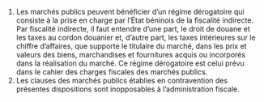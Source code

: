 1) Les marchés publics peuvent bénéficier d’un régime dérogatoire qui consiste à la prise en charge par l’État béninois de la fiscalité indirecte. Par fiscalité indirecte, il faut entendre d’une part, le droit de douane et les taxes au cordon douanier et, d’autre part, les taxes intérieures sur le chiffre d’affaires, que supporte le titulaire du marché, dans les prix et valeurs des biens, marchandises et fournitures acquis ou incorporés dans la réalisation du marché.
Ce  régime  dérogatoire  est  celui  prévu  dans  le  cahier  des  charges  fiscales  des marchés publics.
2)  Les  clauses  des  marchés  publics  établies  en  contravention  des  présentes
dispositions sont inopposables à l’administration fiscale.